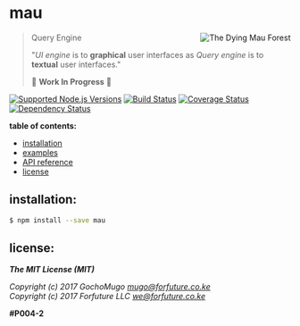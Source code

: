 # mau

<img align="right"
     alt="The Dying Mau Forest"
     src="https://static.forfuture.tech/public/dying-mau-forest-small.png"
     title="The Dying Mau Forest" />

> Query Engine
>
> "*UI engine* is to **graphical** user interfaces as
> *Query engine* is to **textual** user interfaces."
>
> :construction: **Work In Progress** :construction:

[![Supported Node.js Versions](https://img.shields.io/badge/node->=7-green.svg)](https://github.com/forfuturellc/mau)
 [![Build Status](https://travis-ci.org/forfuturellc/mau.svg?branch=master)](https://travis-ci.org/forfuturellc/mau)
 [![Coverage Status](https://coveralls.io/repos/github/forfuturellc/mau/badge.svg?branch=master)](https://coveralls.io/github/forfuturellc/mau?branch=master)
 [![Dependency Status](https://gemnasium.com/forfuturellc/mau.svg)](https://gemnasium.com/forfuturellc/mau)


**table of contents:**

* [installation](#installation)
* [examples](example/README.md)
* [API reference](doc/api.md)
* [license](#license)


<a name="installation"></a>
## installation:

```bash
$ npm install --save mau
```


<a name="license"></a>
## license:

***The MIT License (MIT)***

*Copyright (c) 2017 GochoMugo <mugo@forfuture.co.ke><br>
Copyright (c) 2017 Forfuture LLC <we@forfuture.co.ke>*

**#P004-2**

